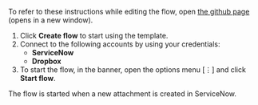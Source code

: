 To refer to these instructions while editing the flow, open [the github page](Creates%20a%20Dropbox%20file%20when%20a%20new%20attachment%20is%20created%20in%20ServiceNow_instructions.md) (opens in a new window).

1.	Click **Create flow** to start using the template.
2.	Connect to the following accounts by using your credentials:
    - **ServiceNow** 
    - **Dropbox**
3.	To start the flow, in the banner, open the options menu [⋮] and click **Start flow**.

The flow is started when a new attachment is created in ServiceNow.
